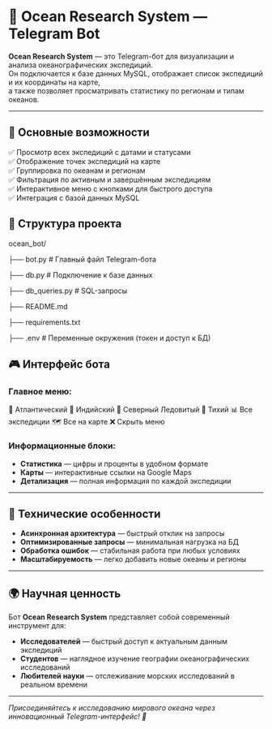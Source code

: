 # 🌊 Ocean Research System — Telegram Bot

**Ocean Research System** — это Telegram-бот для визуализации и анализа океанографических экспедиций.  
Он подключается к базе данных MySQL, отображает список экспедиций и их координаты на карте,  
а также позволяет просматривать статистику по регионам и типам океанов.

---

## 🚀 Основные возможности

✅ Просмотр всех экспедиций с датами и статусами  
✅ Отображение точек экспедиций на карте  
✅ Группировка по океанам и регионам  
✅ Фильтрация по активным и завершённым экспедициям  
✅ Интерактивное меню с кнопками для быстрого доступа  
✅ Интеграция с базой данных MySQL  

## 🧩 Структура проекта

ocean_bot/

├── bot.py # Главный файл Telegram-бота

├── db.py # Подключение к базе данных

├── db_queries.py # SQL-запросы

├── README.md

├── requirements.txt

├── .env # Переменные окружения (токен и доступ к БД)

## 🎮 Интерфейс бота

### Главное меню:
🌊 Атлантический 🐠 Индийский
🧊 Северный Ледовитый 🌴 Тихий
📊 Все экспедиции 🗺️ Все на карте
❌ Скрыть меню

### Информационные блоки:
- **Статистика** — цифры и проценты в удобном формате
- **Карты** — интерактивные ссылки на Google Maps
- **Детализация** — полная информация по каждой экспедиции

---

## 🔧 Технические особенности

- **Асинхронная архитектура** — быстрый отклик на запросы
- **Оптимизированные запросы** — минимальная нагрузка на БД
- **Обработка ошибок** — стабильная работа при любых условиях
- **Масштабируемость** — легко добавить новые океаны и регионы

---

## 🌍 Научная ценность

Бот **Ocean Research System** представляет собой современный инструмент для:
- **Исследователей** — быстрый доступ к актуальным данным экспедиций
- **Студентов** — наглядное изучение географии океанографических исследований
- **Любителей науки** — отслеживание морских исследований в реальном времени

---

*Присоединяйтесь к исследованию мирового океана через инновационный Telegram-интерфейс! 🌊*

